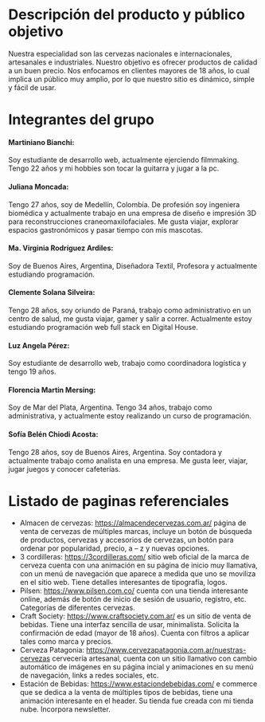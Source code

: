 # Descripción del producto y público objetivo

Nuestra especialidad son las cervezas nacionales e internacionales, artesanales e industriales. Nuestro objetivo es ofrecer productos de calidad a un buen precio. 
Nos enfocamos en clientes mayores de 18 años, lo cual implica un público muy amplio, por lo que nuestro sitio es dinámico, simple y fácil de usar.

# Integrantes del grupo

#### Martiniano Bianchi:
Soy estudiante de desarrollo web, actualmente ejerciendo filmmaking. Tengo 22 años y mi hobbies son tocar la guitarra y jugar a la pc.

#### Juliana Moncada:
Tengo 27 años, soy de Medellín, Colombia. De profesión soy ingeniera biomédica y actualmente trabajo en una empresa de diseño e impresión 3D para reconstrucciones craneomaxilofaciales. Me gusta viajar, explorar espacios gastronómicos y pasar tiempo con mis mascotas.

#### Ma. Virginia Rodríguez Ardiles:
Soy de Buenos Aires, Argentina, Diseñadora Textil, Profesora y actualmente estudiando programación.

#### Clemente Solana Silveira: 
Tengo 28 años, soy oriundo de Paraná, trabajo como administrativo en un centro de salud, me gusta viajar, gamer y salir a correr. Actualmente estoy estudiando programación web full stack en Digital House.

#### Luz Angela Pérez:
Soy estudiante de desarrollo web, trabajo como coordinadora logística y tengo 19 años.

#### Florencia Martin Mersing:
Soy de Mar del Plata, Argentina. Tengo 34 años, trabajo como administrativa, y actualmente estoy realizando un curso de programación.

#### Sofía Belén Chiodi Acosta:
Tengo 28 años, soy de Buenos Aires, Argentina. Soy contadora y actualmente trabajo como analista en una empresa. Me gusta leer, viajar, jugar juegos y conocer cafeterías.

# Listado de paginas referenciales

- Almacen de cervezas: https://almacendecervezas.com.ar/ página de venta de cervezas de múltiples marcas, incluye un botón de búsqueda de productos, cervezas y accesorios de cervezas, un botón para ordenar por popularidad, precio, a – z y nuevas opciones.
- 3 cordilleras: https://3cordilleras.com/ sitio web oficial de la marca de cerveza cuenta con una animación en su página de inicio muy llamativa, con un menú de navegación que aparece a medida que uno se moviliza en el sitio web. Tiene detalles interesantes de tipografía, logos.
- Pilsen: https://www.pilsen.com.co/ cuenta con una tienda interesante online, además de botón de inicio de sesión de usuario, registro, etc. Categorías de diferentes cervezas.
- Craft Society: https://www.craftsociety.com.ar/ es un sitio de venta de bebidas. Tiene una interfaz sencilla de usar, minimalista. Solicita la confirmación de edad (mayor de 18 años). Cuenta con filtros a aplicar tales como marca y precios.
- Cerveza Patagonia: https://www.cervezapatagonia.com.ar/nuestras-cervezas cervecería artesanal, cuenta con un sitio llamativo con cambio automático de imágenes en su página incial y animaciones en su menú de navegación, links a redes sociales, etc.
- Estación de Bebidas: https://www.estaciondebebidas.com/ e commerce que se dedica a la venta de múltiples tipos de bebidas, tiene una animación interesante en el header. Su tienda fue creada con mi tienda nube. Incorpora newsletter.
